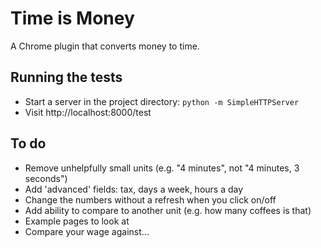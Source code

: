 # Time is Money

A Chrome plugin that converts money to time.

## Running the tests

- Start a server in the project directory: `python -m SimpleHTTPServer`
- Visit http://localhost:8000/test

## To do

- Remove unhelpfully small units (e.g. "4 minutes", not "4 minutes, 3 seconds")
- Add 'advanced' fields: tax, days a week, hours a day
- Change the numbers without a refresh when you click on/off
- Add ability to compare to another unit (e.g. how many coffees is that)
- Example pages to look at
- Compare your wage against...
